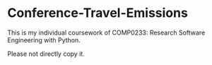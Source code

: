 # Conference-Travel-Emissions

This is my individual coursework of COMP0233: Research Software Engineering with Python.

Please not directly copy it.